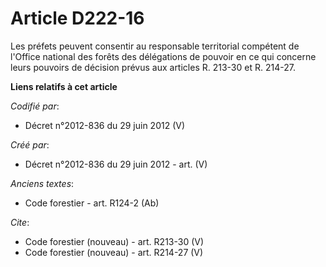 # Article D222-16

Les préfets peuvent consentir au responsable territorial compétent de l'Office national des forêts des délégations de pouvoir
en ce qui concerne leurs pouvoirs de décision prévus aux articles R. 213-30 et R. 214-27.

**Liens relatifs à cet article**

_Codifié par_:

  - Décret n°2012-836 du 29 juin 2012 (V)

_Créé par_:

  - Décret n°2012-836 du 29 juin 2012 - art. (V)

_Anciens textes_:

  - Code forestier - art. R124-2 (Ab)

_Cite_:

  - Code forestier (nouveau) - art. R213-30 (V)
  - Code forestier (nouveau) - art. R214-27 (V)
